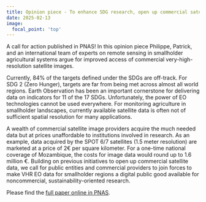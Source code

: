 ```yaml
---
title: Opinion piece - To enhance SDG research, open up commercial satellite image archives
date: 2025-02-13
image:
  focal_point: 'top'
---
```


A call for action published in PNAS! In this opinion piece Philippe, Patrick, and an international team of experts on remote sensing in smallholder agricultural systems argue for improved access of commercial very-high-resolution satellite images.   

<!--more-->

Currently, 84% of the targets defined under the SDGs are off-track. For SDG 2 (Zero Hunger), targets are far from being met across almost all world regions. Earth Observation has been an important cornerstone for delivering data on indicators for 11 of the 17 SDGs. Unfortunately, the power of EO technologies cannot be used everywhere. For monitoring agriculture in smallholder landscapes, currently available satellite data is often not of sufficient spatial resolution for many applications. 

A wealth of commercial satellite image providers acquire the much needed data but at prices unaffordable to institutions involved in research. As an example, data acquired by the SPOT 6/7 satellites (1.5 meter resolution) are marketed at a price of 2€ per square kilometer. For a one-time national coverage of Mozambique, the costs for image data would round up to 1.6 million €. Building on previous initiatives to open up commercial satellite data, we call for public entities and commercial providers to join forces to make VHR EO data for smallholder regions a digital public good available for noncommercial, sustainability-oriented research.

Please find the [full paper online in PNAS](https://doi.org/10.1073/pnas.2410246122). 